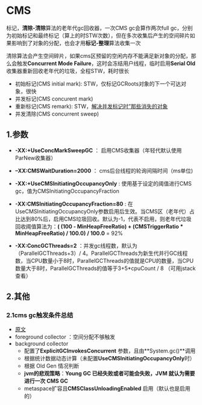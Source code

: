 # CMS

标记，**清除-清除**算法的老年代gc回收器，一次CMS gc会算作两次full gc，分别为初始标记和最终标记（算上的时STW次数），但在多次收集后产生的空间碎片如果影响到了对象的分配，也会才用**标记-整理**算法收集一次

清除算法会产生空间碎片，如果cms区预留的空闲内存不能满足新对象的分配，那么会触发**Concurrent Mode Failure**，这时会冻结用户线程，临时启用**Serial Old**收集器重新回收老年代的垃圾，全程STW，耗时很长

* 初始标记(CMS initial mark): STW，仅标记GCRoots对象的下一个可达对象，很快
* 并发标记(CMS concurent mark)
* 重新标记(CMS remark): STW，[解决并发标记时”那些消失的对象](#标记对象时-并发的可达性分析)
* 并发清除(CMS concurrent sweep)

## 1.参数

- **-XX:+UseConcMarkSweepGC**   ： 启用CMS收集器（年轻代默认使用ParNew收集器）

- **–XX:CMSWaitDuration=2000** ： cms后台线程的轮询间隔时间（ms单位)

- **-XX:+UseCMSInitiatingOccupancyOnly** : 使用基于设定的阈值进行CMS gc，值为CMSInitiatingOccupancyFraction

- **-XX:CMSInitiatingOccupancyFraction=80** : 在UseCMSInitiatingOccupancyOnly参数启用后生效。当CMS区（老年代）占比达到80%后，启用CMS垃圾回收。默认为-1，代表不启用，则老年代垃圾回收阈值算法为：**( (100 - MinHeapFreeRatio) + (CMSTriggerRatio * MinHeapFreeRatio) / 100.0) / 100.0** = 92%

- **-XX:ConcGCThreads=2** ：并发gc线程数，默认为（ParallelGCThreads+3）/ 4。ParallelGCThreads为新生代并行GC线程数，当CPU数量小于8时，ParallelGCThreads的值就是CPU的数量，当CPU数量大于8时，ParallelGCThreads的值等于3+5*cpuCount / 8 （可用jstack查看）

## 2.其他

### 2.1cms gc触发条件总结

- [原文](https://club.perfma.com/article/190389)
-  foreground collector  ：空间分配不够触发
- background collector
  - 配置了**ExplicitGCInvokesConcurrent** 参数，且由**System.gc()**调用
  - 根据统计数据动态计算（未配置**UseCMSInitiatingOccupancyOnly**时）
  - 根据 Old Gen 情况判断
  - **jvm的悲观策略**：**Young GC 已经失败或者可能会失败，JVM 就认为需要进行一次 CMS GC**
  - metaspace扩容且**CMSClassUnloadingEnabled** 启用（默认也是启用的）